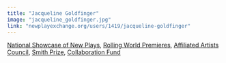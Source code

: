 ```yaml
---
title: "Jacqueline Goldfinger"
image: "jacqueline_goldfinger.jpg"
link: "newplayexchange.org/users/1419/jacqueline-goldfinger"
---
```


[National Showcase of New Plays](/programs/national-showcase-of-new-plays), [Rolling World Premieres](/programs/rolling-world-premieres), [Affiliated Artists Council](/about/affiliated-artists-council), [Smith Prize](/programs/commissions), [Collaboration Fund](/programs/collaboration-fund)
